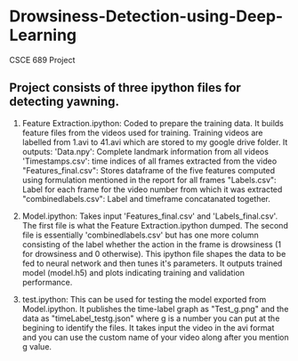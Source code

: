 # Drowsiness-Detection-using-Deep-Learning
CSCE 689 Project

## Project consists of three ipython files for detecting yawning.

1. Feature Extraction.ipython: 
Coded to prepare the training data. It builds feature files from the videos used for training. Training videos are labelled from 1.avi to 41.avi which are stored to my google drive folder. It outputs:
'Data.npy': Complete landmark information from all videos
'Timestamps.csv': time indices of all frames extracted from the video
"Features_final.csv": Stores dataframe of the five features computed using formulation mentioned in the report for all frames
"Labels.csv": Label for each frame for the video number from which it was extracted
"combinedlabels.csv": Label and timeframe concatanated together.

2. Model.ipython: 
Takes input 'Features_final.csv' and 'Labels_final.csv'. The first file is what the Feature Extraction.ipython dumped. The second file is essentially 'combinedlabels.csv' but has one more column consisting of the label whether the action in the frame is drowsiness (1 for drowsiness and 0 otherwise). This ipython file shapes the data to be fed to neural network and then tunes it's parameters. It outputs trained model (model.h5) and plots indicating training and validation performance.

3. test.ipython: 
This can be used for testing the model exported from Model.ipython. It publishes the time-label graph as "Test_g.png" and the data as "timeLabel_testg.json" where g is a number you can put at the begining to identify the files. It takes input the video in the avi format and you can use the custom name of your video along after you mention g value.
